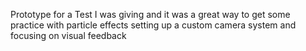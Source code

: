 Prototype for a Test I was giving and it was a great way to get some practice with particle effects setting up a custom camera system and focusing on visual feedback

